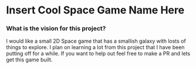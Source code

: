 # Insert Cool Space Game Name Here

### What is the vision for this project?

I would like a small 2D Space game that has a smallish galaxy with losts of things to explore.
I plan on learning a lot from this project that I have been putting off for a while.
If you want to help out feel free to make a PR and lets get this game built.
